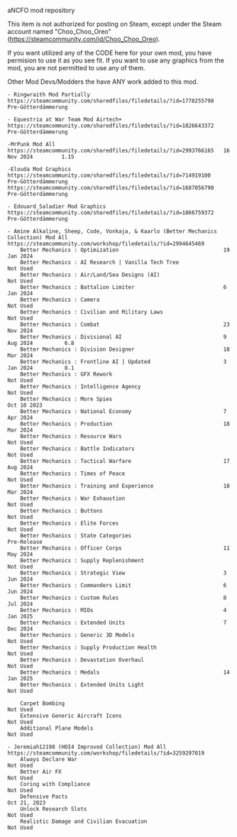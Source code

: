 aNCFO mod repository

This item is not authorized for posting on Steam, except under the Steam account named "Choo_Choo_Oreo" (https://steamcommunity.com/id/Choo_Choo_Oreo).



If you want utilized any of the CODE here for your own mod, you have permision to use it as you see fit.
If you want to use any graphics from the mod, you are not permitted to use any of them.

Other Mod Devs/Modders the have ANY work added to this mod.

	- Ringwraith Mod Partially
	https://steamcommunity.com/sharedfiles/filedetails/?id=1778255798	Pre-Götterdämmerung

	- Equestria at War Team Mod Airtech+
	https://steamcommunity.com/sharedfiles/filedetails/?id=1826643372	Pre-Götterdämmerung

	-MrPunk Mod All
	https://steamcommunity.com/sharedfiles/filedetails/?id=2993766165	16 Nov 2024			1.15

	-Elouda Mod Graphics
	https://steamcommunity.com/sharedfiles/filedetails/?id=714919100	Pre-Götterdämmerung
	https://steamcommunity.com/sharedfiles/filedetails/?id=1687056790	Pre-Götterdämmerung

	- Edouard_Saladier Mod Graphics
	https://steamcommunity.com/sharedfiles/filedetails/?id=1866759372	Pre-Götterdämmerung

	- Amine Alkaline, Sheep, Code, Vonkaja, & Kaarlo (Better Mechanics Collection) Mod All
	https://steamcommunity.com/workshop/filedetails/?id=2994645469
		Better Mechanics : Optimization									19 Jan 2024
		Better Mechanics : AI Research | Vanilla Tech Tree				Not Used
		Better Mechanics : Air/Land/Sea Designs (AI)					Not Used
		Better Mechanics : Battalion Limiter							6 Jan 2024
		Better Mechanics : Camera										Not Used
		Better Mechanics : Civilian and Military Laws					Not Used
		Better Mechanics : Combat										23 Nov 2024
		Better Mechanics : Divisional AI								9 Aug 2024			6.8
		Better Mechanics : Division Designer							18 Mar 2024
		Better Mechanics : Frontline AI | Updated						3 Jan 2024			8.1
		Better Mechanics : GFX Rework									Not Used
		Better Mechanics : Intelligence Agency							Not Used
		Better Mechanics : More Spies									Oct 10 2023
		Better Mechanics : National Economy								7 Apr 2024
		Better Mechanics : Production									18 Mar 2024
		Better Mechanics : Resource Wars								Not Used
		Better Mechanics : Battle Indicators							Not Used
		Better Mechanics : Tactical Warfare								17 Aug 2024
		Better Mechanics : Times of Peace								Not Used
		Better Mechanics : Training and Experience						18 Mar 2024
		Better Mechanics : War Exhaustion								Not Used
		Better Mechanics : Buttons										Not Used
		Better Mechanics : Elite Forces									Not Used
		Better Mechanics : State Categories								Pre-Release
		Better Mechanics : Officer Corps								11 May 2024
		Better Mechanics : Supply Replenishment							Not Used
		Better Mechanics : Strategic View								3 Jun 2024
		Better Mechanics : Commanders Limit								6 Jun 2024
		Better Mechanics : Custom Rules									8 Jul 2024
		Better Mechanics : MIOs											4 Jan 2025
		Better Mechanics : Extended Units								7 Dec 2024
		Better Mechanics : Generic 3D Models							Not Used
		Better Mechanics : Supply Production Health						Not Used
		Better Mechanics : Devastation Overhaul							Not Used
		Better Mechanics : Medals										14 Jan 2025
		Better Mechanics : Extended Units Light							Not Used

		Carpet Bombing													Not Used
		Extensive Generic Aircraft Icons								Not Used
		Additional Plane Models											Not Used

	- Jeremiah12198 (HOI4 Improved Collection) Mod All
	https://steamcommunity.com/workshop/filedetails/?id=3259297019
		Always Declare War												Not Used
		Better Air FX													Not Used
		Coring with Compliance											Not Used
		Defensive Pacts													Oct 21, 2023
		Unlock Research Slots											Not Used
		Realistic Damage and Civilian Evacuation						Not Used
